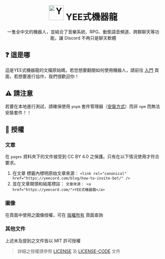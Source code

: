 <h1 align="center">
    <img src="https://yeecord.com/img/logo-transparent.png" alt="Yeecord" width="48" height="48">
    YEE式機器龍
</h1>
<p align="center">一隻全中文的機器人，並結合了音樂系統、RPG、動態語音頻道、跨群聊天等功能，讓 Discord 不再只是聊天軟體</p>

## ❓ 這是哪

這是YEE式機器龍的文檔原始碼，若您想要翻閱如何使用機器人，請前往 [入門](https://yeecord.com/docs/) 頁面，若想要進行協作，我們很歡迎你！

##  ⚠️ 請注意

若要在本地進行測試，請確保使用 `pnpm` 套件管理器（[安裝方式](https://pnpm.io/zh-TW/installation)）而非 `npm` 而無法安裝套件️！！

## 📝 授權

### 文章

在 `pages` 資料夾下的文件接受到 CC BY 4.0 之保護。只有在以下情況使用才符合要求。

1. 在文章 <head> 標籤內標明原始文章來源： `<link rel="canonical" href="https://yeecord.com/blog/how-to-invite-bot/" />`
2. 並在文章開頭和結尾標註： `文章來源： <a href="https://yeecord.com/">YEE式機器龍</a>`

### 圖像
在頁面中使用之圖像授權，可在 [版權所有](https://yeecord.com/docs/copyright/) 頁面查詢

### 其他文件
上述未及提到之文件皆以 MIT 許可授權

> 詳細之授權請參照 [LICENSE](LICENSE) 及 [LICENSE-CODE](LICENSE-CODE) 文件
